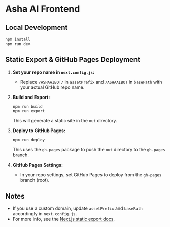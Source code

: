 # Asha AI Frontend

## Local Development

```bash
npm install
npm run dev
```

## Static Export & GitHub Pages Deployment

1. **Set your repo name in `next.config.js`:**
   - Replace `/ASHAAIBOT/` in `assetPrefix` and `/ASHAAIBOT` in `basePath` with your actual GitHub repo name.

2. **Build and Export:**
   ```bash
   npm run build
   npm run export
   ```
   This will generate a static site in the `out` directory.

3. **Deploy to GitHub Pages:**
   ```bash
   npm run deploy
   ```
   This uses the `gh-pages` package to push the `out` directory to the `gh-pages` branch.

4. **GitHub Pages Settings:**
   - In your repo settings, set GitHub Pages to deploy from the `gh-pages` branch (root).

## Notes
- If you use a custom domain, update `assetPrefix` and `basePath` accordingly in `next.config.js`.
- For more info, see the [Next.js static export docs](https://nextjs.org/docs/pages/building-your-application/deploying/static-exports). 